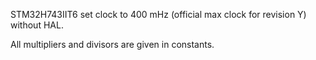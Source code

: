 STM32H743IIT6 set clock to 400 mHz (official max clock for revision Y) without HAL.

All multipliers and divisors are given in constants.
